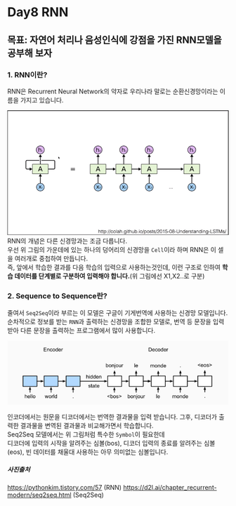 # Day8 RNN
##  목표: 자연어 처리나 음성인식에 강점을 가진 RNN모델을 공부해 보자

### **1. RNN이란?**
RNN은 Recurrent Neural Network의 약자로 우리나라 말로는 순환신경망이라는 이름을 가지고 있습니다.   

![git](https://github.com/wotjd0715/DeepLearning/blob/master/Day8/RNN1.png)   
RNN의 개념은 다른 신경망과는 조금 다릅니다.  
우선 위 그림의 가운데에 있는 하나의 덩어리의 신경망을 ``Cell``이라 하며 RNN은 이 셀을 여러개로 중첩하여 만듭니다.   
즉, 앞에서 학습한 결과를 다음 학습의 입력으로 사용하는것인데, 이런 구조로 인하여 **학습 데이터를 단계별로 구분하여 입력해야 합니다.**(위 그림에선 X1,X2..로 구분)   

### **2. Sequence to Sequence란?**
줄여서 ``Seq2Seq``이라 부르는 이 모델은 구글이 기게번역에 사용하는 신경망 모델입니다.   
순차적으로 정보를 받는 ``RNN``과 출력하는 신경망을 조합한 모델로, 번역 등 문장을 입력받아
다른 문장을 출력하는 프로그램에서 많이 사용합니다. 

![git](https://github.com/wotjd0715/DeepLearning/blob/master/Day8/s2s.png)

인코더에서는 원문을 디코더에서는 번역한 결과물을 입력 받습니다. 그후, 디코더가 출력한 결과물을 변역된 결과물과 비교해가면서
학습합니다.    
Seq2Seq 모델에서는 위 그림처럼 특수한 ``Symbol``이 필요한데   
디코더에 입력의 시작을 알려주는 심볼(bos), 디코더 입력의 종료를 알려주는 심볼(eos), 빈 데이터를
채울대 사용하는 아무 의미없는 심볼입니다.   
   
      
##### **사진출처**   
https://pythonkim.tistory.com/57 (RNN)
https://d2l.ai/chapter_recurrent-modern/seq2seq.html (Seq2Seq)
